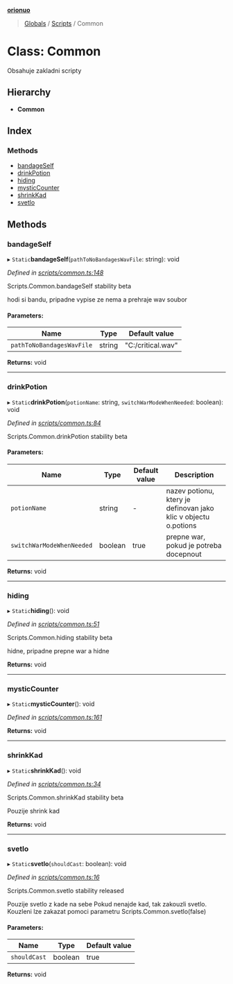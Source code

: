 **[orionuo](../README.md)**

> [Globals](../globals.md) / [Scripts](../modules/scripts.md) / Common

# Class: Common

Obsahuje zakladni scripty

## Hierarchy

* **Common**

## Index

### Methods

* [bandageSelf](scripts.common.md#bandageself)
* [drinkPotion](scripts.common.md#drinkpotion)
* [hiding](scripts.common.md#hiding)
* [mysticCounter](scripts.common.md#mysticcounter)
* [shrinkKad](scripts.common.md#shrinkkad)
* [svetlo](scripts.common.md#svetlo)

## Methods

### bandageSelf

▸ `Static`**bandageSelf**(`pathToNoBandagesWavFile`: string): void

*Defined in [scripts/common.ts:148](https://github.com/msviha/orionuo/blob/533e846/src/scripts/common.ts#L148)*

Scripts.Common.bandageSelf
stability beta

hodi si bandu, pripadne vypise ze nema a prehraje wav soubor

#### Parameters:

Name | Type | Default value |
------ | ------ | ------ |
`pathToNoBandagesWavFile` | string | "C:/critical.wav" |

**Returns:** void

___

### drinkPotion

▸ `Static`**drinkPotion**(`potionName`: string, `switchWarModeWhenNeeded`: boolean): void

*Defined in [scripts/common.ts:84](https://github.com/msviha/orionuo/blob/533e846/src/scripts/common.ts#L84)*

Scripts.Common.drinkPotion
stability beta

#### Parameters:

Name | Type | Default value | Description |
------ | ------ | ------ | ------ |
`potionName` | string | - | nazev potionu, ktery je definovan jako klic v objectu o.potions |
`switchWarModeWhenNeeded` | boolean | true | prepne war, pokud je potreba docepnout  |

**Returns:** void

___

### hiding

▸ `Static`**hiding**(): void

*Defined in [scripts/common.ts:51](https://github.com/msviha/orionuo/blob/533e846/src/scripts/common.ts#L51)*

Scripts.Common.hiding
stability beta

hidne, pripadne prepne war a hidne

**Returns:** void

___

### mysticCounter

▸ `Static`**mysticCounter**(): void

*Defined in [scripts/common.ts:161](https://github.com/msviha/orionuo/blob/533e846/src/scripts/common.ts#L161)*

**Returns:** void

___

### shrinkKad

▸ `Static`**shrinkKad**(): void

*Defined in [scripts/common.ts:34](https://github.com/msviha/orionuo/blob/533e846/src/scripts/common.ts#L34)*

Scripts.Common.shrinkKad
stability beta

Pouzije shrink kad

**Returns:** void

___

### svetlo

▸ `Static`**svetlo**(`shouldCast`: boolean): void

*Defined in [scripts/common.ts:16](https://github.com/msviha/orionuo/blob/533e846/src/scripts/common.ts#L16)*

Scripts.Common.svetlo
stability released

Pouzije svetlo z kade na sebe
Pokud nenajde kad, tak zakouzli svetlo.
Kouzleni lze zakazat pomoci parametru Scripts.Common.svetlo(false)

#### Parameters:

Name | Type | Default value |
------ | ------ | ------ |
`shouldCast` | boolean | true |

**Returns:** void
